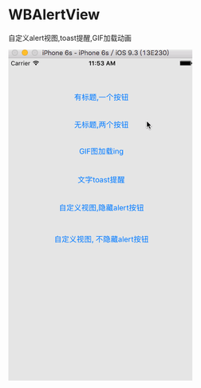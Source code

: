 # WBAlertView
自定义alert视图,toast提醒,GIF加载动画

![WBAlertView](https://raw.githubusercontent.com/DYLAN-LWB/WBAlertView/master/WBAlertView.gif)

